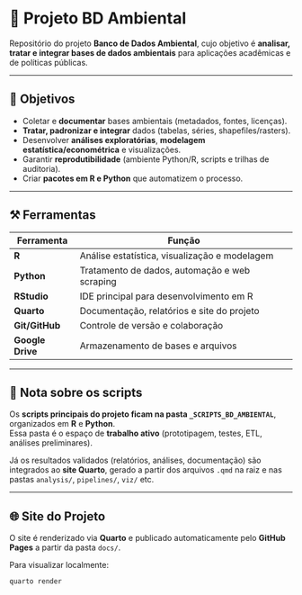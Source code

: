 # 📘 Projeto BD Ambiental

Repositório do projeto **Banco de Dados Ambiental**, cujo objetivo é **analisar, tratar e integrar bases de dados ambientais** para aplicações acadêmicas e de políticas públicas.

---

## 📌 Objetivos

* Coletar e **documentar** bases ambientais (metadados, fontes, licenças).
* **Tratar, padronizar e integrar** dados (tabelas, séries, shapefiles/rasters).
* Desenvolver **análises exploratórias**, **modelagem estatística/econométrica** e visualizações.
* Garantir **reprodutibilidade** (ambiente Python/R, scripts e trilhas de auditoria).
* Criar **pacotes em R e Python** que automatizem o processo.

---

## ⚒️ Ferramentas

| Ferramenta     | Função                                        |
|----------------|-----------------------------------------------|
| **R**          | Análise estatística, visualização e modelagem |
| **Python**     | Tratamento de dados, automação e web scraping |
| **RStudio**    | IDE principal para desenvolvimento em R       |
| **Quarto**     | Documentação, relatórios e site do projeto    |
| **Git/GitHub** | Controle de versão e colaboração              |
| **Google Drive** | Armazenamento de bases e arquivos           |

---

## 📌 Nota sobre os scripts

Os **scripts principais do projeto ficam na pasta `_SCRIPTS_BD_AMBIENTAL`**, organizados em **R** e **Python**.  
Essa pasta é o espaço de **trabalho ativo** (prototipagem, testes, ETL, análises preliminares).  

Já os resultados validados (relatórios, análises, documentação) são integrados ao **site Quarto**, gerado a partir dos arquivos `.qmd` na raiz e nas pastas `analysis/`, `pipelines/`, `viz/` etc.

---

## 🌐 Site do Projeto

O site é renderizado via **Quarto** e publicado automaticamente pelo **GitHub Pages** a partir da pasta `docs/`.  

Para visualizar localmente:

```bash
quarto render

